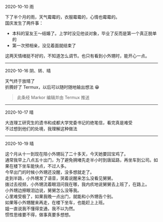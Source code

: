 2020-10-10 雨

下了半个月的雨，天气霉霉的，衣服霉霉的，心情也霉霉的。  
国庆发生了两件事：

- 本科的室友王～结婚了。上学时没见他谈对象，毕业了反而是第一个真正脱单的
- 第一次预相亲，没见着面就结束了

这两天情绪挺不好的，不知道怎么调节。也只有看到小外甥时，能开心一点。

---

2020-10-16 阴、转、晴

天气终于放晴了  
折腾好了 Termux，以后可以随时随地输出想法 😁

> 此条经 Markor 编辑并由 Termux 推送

---

2020-10-17 晴

大连理工研究生的遗书和成都大学党委书记的绝笔信，看完真是难受  
不过想到他们的处境，我理解这种做法

---

2020-10-19 晴

这个月从十一到现在陪小外甥玩了二十多天，今天她要回宝鸡了。  
通常我早上八点五十出门，为了避免拥堵先走半小时到唐延路，再坐车到公司。如果在楼下坐车能快点，不过人多。  
今早出门的时候小外甥还没醒，没多想就走了。  
走到半路，小外甥发了语音，哭着说醒来怎么没看见舅舅。  
拨过去视频，小外甥流着眼泪问我在哪，我内疚地说舅舅去上班了，在路上。  
小外甥边擦眼泪边说，舅舅怎么没等我。  
心里难受极了，如果我晚一点出门，就能和小外甥告个别。  
如果等小外甥醒来再走，在楼下坐车，也能赶上上班。  
姐一直说我不懂得变通，我不以为然。  
惯性思维要不得，做事真要多想想。
